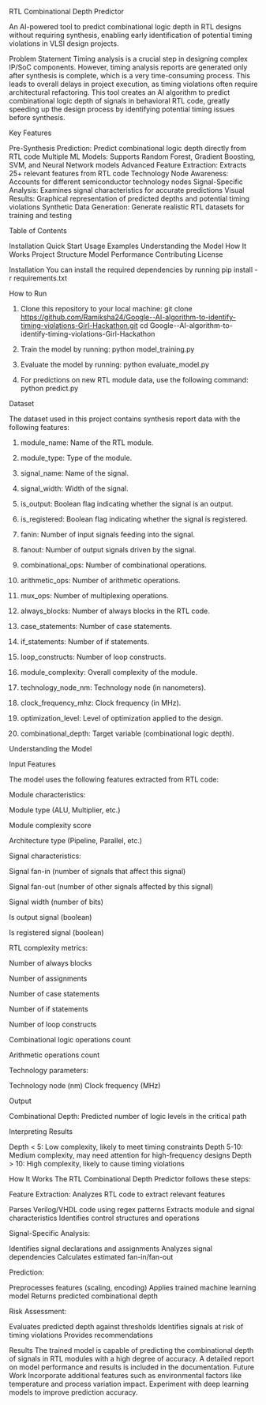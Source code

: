 RTL Combinational Depth Predictor


An AI-powered tool to predict combinational logic depth in RTL designs without requiring synthesis, enabling early identification of potential timing violations in VLSI design projects.

Problem Statement
Timing analysis is a crucial step in designing complex IP/SoC components. However, timing analysis reports are generated only after synthesis is complete, which is a very time-consuming process. This leads to overall delays in project execution, as timing violations often require architectural refactoring.
This tool creates an AI algorithm to predict combinational logic depth of signals in behavioral RTL code, greatly speeding up the design process by identifying potential timing issues before synthesis.

Key Features

Pre-Synthesis Prediction: Predict combinational logic depth directly from RTL code
Multiple ML Models: Supports Random Forest, Gradient Boosting, SVM, and Neural Network models
Advanced Feature Extraction: Extracts 25+ relevant features from RTL code
Technology Node Awareness: Accounts for different semiconductor technology nodes
Signal-Specific Analysis: Examines signal characteristics for accurate predictions
Visual Results: Graphical representation of predicted depths and potential timing violations
Synthetic Data Generation: Generate realistic RTL datasets for training and testing

Table of Contents

Installation
Quick Start
Usage Examples
Understanding the Model
How It Works
Project Structure
Model Performance
Contributing
License

Installation
You can install the required dependencies by running
pip install -r requirements.txt

How to Run

1. Clone this repository to your local machine:
git clone https://github.com/Ramiksha24/Google--AI-algorithm-to-identify-timing-violations-Girl-Hackathon.git
cd Google--AI-algorithm-to-identify-timing-violations-Girl-Hackathon

2. Train the model by running:
python model_training.py

3. Evaluate the model by running:
python evaluate_model.py

4. For predictions on new RTL module data, use the following command:
python predict.py

Dataset


The dataset used in this project contains synthesis report data with the following features:

1. module_name: Name of the RTL module.

2. module_type: Type of the module.

3. signal_name: Name of the signal.

4. signal_width: Width of the signal.

5. is_output: Boolean flag indicating whether the signal is an output.

6. is_registered: Boolean flag indicating whether the signal is registered.

7. fanin: Number of input signals feeding into the signal.

8. fanout: Number of output signals driven by the signal.

9. combinational_ops: Number of combinational operations.

10. arithmetic_ops: Number of arithmetic operations.

11. mux_ops: Number of multiplexing operations.

12. always_blocks: Number of always blocks in the RTL code.

13. case_statements: Number of case statements.

14. if_statements: Number of if statements.

15. loop_constructs: Number of loop constructs.

16. module_complexity: Overall complexity of the module.

17. technology_node_nm: Technology node (in nanometers).

18. clock_frequency_mhz: Clock frequency (in MHz).

19. optimization_level: Level of optimization applied to the design.

20. combinational_depth: Target variable (combinational logic depth).


Understanding the Model

Input Features

The model uses the following features extracted from RTL code:

Module characteristics:

Module type (ALU, Multiplier, etc.)

Module complexity score

Architecture type (Pipeline, Parallel, etc.)


Signal characteristics:

Signal fan-in (number of signals that affect this signal)

Signal fan-out (number of other signals affected by this signal)

Signal width (number of bits)

Is output signal (boolean)

Is registered signal (boolean)


RTL complexity metrics:

Number of always blocks

Number of assignments

Number of case statements

Number of if statements

Number of loop constructs

Combinational logic operations count

Arithmetic operations count


Technology parameters:

Technology node (nm)
Clock frequency (MHz)

Output

Combinational Depth: Predicted number of logic levels in the critical path

Interpreting Results

Depth < 5: Low complexity, likely to meet timing constraints
Depth 5-10: Medium complexity, may need attention for high-frequency designs
Depth > 10: High complexity, likely to cause timing violations

How It Works
The RTL Combinational Depth Predictor follows these steps:

Feature Extraction: Analyzes RTL code to extract relevant features

Parses Verilog/VHDL code using regex patterns
Extracts module and signal characteristics
Identifies control structures and operations


Signal-Specific Analysis:

Identifies signal declarations and assignments
Analyzes signal dependencies
Calculates estimated fan-in/fan-out


Prediction:

Preprocesses features (scaling, encoding)
Applies trained machine learning model
Returns predicted combinational depth


Risk Assessment:

Evaluates predicted depth against thresholds
Identifies signals at risk of timing violations
Provides recommendations

Results
The trained model is capable of predicting the combinational depth of signals in RTL modules with a high degree of accuracy.
A detailed report on model performance and results is included in the documentation.
Future Work
Incorporate additional features such as environmental factors like temperature and process variation impact.
Experiment with deep learning models to improve prediction accuracy.





